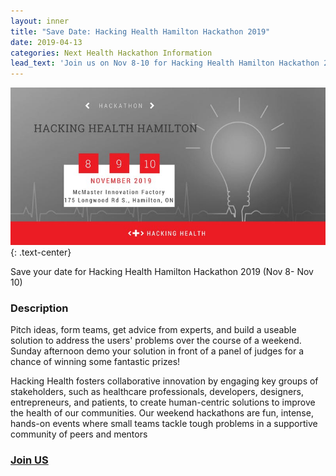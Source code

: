 ```yaml
---
layout: inner
title: "Save Date: Hacking Health Hamilton Hackathon 2019"
date: 2019-04-13
categories: Next Health Hackathon Information
lead_text: 'Join us on Nov 8-10 for Hacking Health Hamilton Hackathon 2019'
---
```


![Lauren](/img/2019-04-13/hackathon2019.png)
{: .text-center}

Save your date for Hacking Health Hamilton Hackathon 2019 (Nov 8- Nov 10)

### Description
Pitch ideas, form teams, get advice from experts, and build a useable solution to address the users' problems over the course of a weekend. Sunday afternoon demo your solution in front of a panel of judges for a chance of winning some fantastic prizes!

Hacking Health fosters collaborative innovation by engaging key groups of stakeholders, such as healthcare professionals, developers, designers, entrepreneurs, and patients, to create human-centric solutions to improve the health of our communities. Our weekend hackathons are fun, intense, hands-on events where small teams tackle tough problems in a supportive community of peers and mentors


### [Join US](https://www.eventbrite.ca/e/hacking-health-hamilton-hackathon-2019-tickets-60104994657) 
